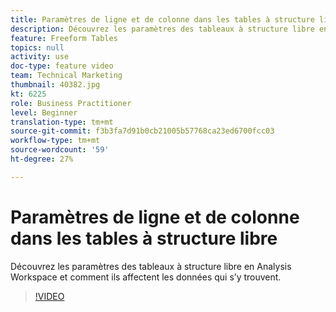 ```yaml
---
title: Paramètres de ligne et de colonne dans les tables à structure libre
description: Découvrez les paramètres des tableaux à structure libre en Analysis Workspace et comment ils affectent les données qui s’y trouvent.
feature: Freeform Tables
topics: null
activity: use
doc-type: feature video
team: Technical Marketing
thumbnail: 40382.jpg
kt: 6225
role: Business Practitioner
level: Beginner
translation-type: tm+mt
source-git-commit: f3b3fa7d91b0cb21005b57768ca23ed6700fcc03
workflow-type: tm+mt
source-wordcount: '59'
ht-degree: 27%

---
```



# Paramètres de ligne et de colonne dans les tables à structure libre

Découvrez les paramètres des tableaux à structure libre en Analysis Workspace et comment ils affectent les données qui s’y trouvent.

>[!VIDEO](https://video.tv.adobe.com/v/40382/?quality=12&learn=on)
